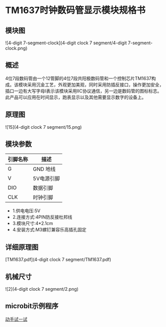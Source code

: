 # TM1637时钟数码管显示模块规格书

## 模块图

![4-digit 7-segment-clock](4-digit clock 7 segment/4-digit 7-segment-clock.png)

## 概述

​		 4位7段数码管由一个12管脚的4位7段共阳极数码管和一个控制芯片TM1637构成。该模块采用沉金工艺，外观更加美观，同时采用防插反接口，操作更加安全，插口一边有大写字母I表示该模块采用IIC协议通信，另一边是数码管的图标标志。此产品可以应用在时间显示，跑表显示以及其他需要显示数字的设备上。

## 原理图

![15](4-digit clock 7 segment/15.png)

## 模块参数

| 引脚名称 | 描述     |
|------|--------|
| G    | GND 地线 |
| V    | 5V电源引脚 |
| DIO  | 数据引脚   |
| CLK  | 时钟引脚   |

* 1.供电电压:5V
* 2.连接方式:4PIN防反接杜邦线
* 3.模块尺寸:4*2.1cm
* 4.安装方式:M3螺钉兼容乐高插孔固定

## 详细原理图

  [TM1637.pdf](4-digit clock 7 segment/TM1637.pdf) 

## 机械尺寸

![2](4-digit clock 7 segment/2.png)

## microbit示例程序

<a href="https://makecode.microbit.org/_C2033f7z7WLL" target="_blank">动手试一试</a>